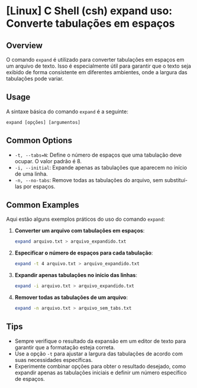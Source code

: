 # [Linux] C Shell (csh) expand uso: Converte tabulações em espaços

## Overview
O comando `expand` é utilizado para converter tabulações em espaços em um arquivo de texto. Isso é especialmente útil para garantir que o texto seja exibido de forma consistente em diferentes ambientes, onde a largura das tabulações pode variar.

## Usage
A sintaxe básica do comando `expand` é a seguinte:

```
expand [opções] [argumentos]
```

## Common Options
- `-t, --tabs=N`: Define o número de espaços que uma tabulação deve ocupar. O valor padrão é 8.
- `-i, --initial`: Expande apenas as tabulações que aparecem no início de uma linha.
- `-n, --no-tabs`: Remove todas as tabulações do arquivo, sem substituí-las por espaços.

## Common Examples
Aqui estão alguns exemplos práticos do uso do comando `expand`:

1. **Converter um arquivo com tabulações em espaços**:
   ```bash
   expand arquivo.txt > arquivo_expandido.txt
   ```

2. **Especificar o número de espaços para cada tabulação**:
   ```bash
   expand -t 4 arquivo.txt > arquivo_expandido.txt
   ```

3. **Expandir apenas tabulações no início das linhas**:
   ```bash
   expand -i arquivo.txt > arquivo_expandido.txt
   ```

4. **Remover todas as tabulações de um arquivo**:
   ```bash
   expand -n arquivo.txt > arquivo_sem_tabs.txt
   ```

## Tips
- Sempre verifique o resultado da expansão em um editor de texto para garantir que a formatação esteja correta.
- Use a opção `-t` para ajustar a largura das tabulações de acordo com suas necessidades específicas.
- Experimente combinar opções para obter o resultado desejado, como expandir apenas as tabulações iniciais e definir um número específico de espaços.